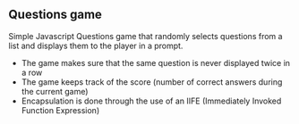 ## Questions game

Simple Javascript Questions game that randomly selects questions from a list and displays them to the player in a prompt.

* The game makes sure that the same question is never displayed twice in a row
* The game keeps track of the score (number of correct answers during the current game)
* Encapsulation is done through the use of an IIFE (Immediately Invoked Function Expression)